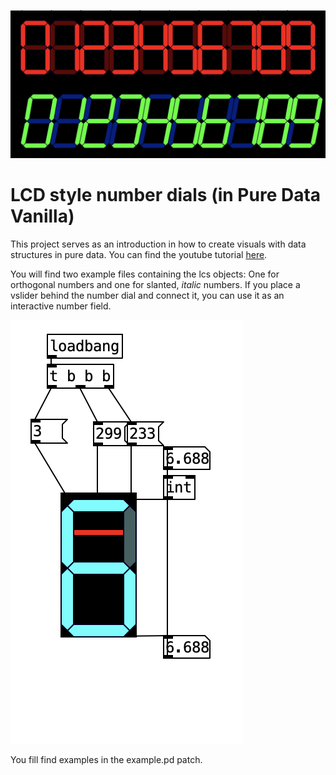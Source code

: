 ![An example of the number dials](img/numbers.png)
# LCD style number dials (in Pure Data Vanilla)
This project serves as an introduction in how to create visuals with data structures in pure data.
You can find the youtube tutorial [here](https://www.youtube.com/watch?v=v8sXrGUu2qg&lc=UgxCrIAxeZxmAsaQUAJ4AaABAg.A9PsmVbNqTXA9ZqqCcGKQ6).

You will find two example files containing the lcs objects: One for orthogonal numbers and one for slanted, _italic_ numbers.
If you place a vslider behind the number dial and connect it, you can use it as an interactive number field.

![An interactive slider example](img/slider.png)

You fill find examples in the example.pd patch.